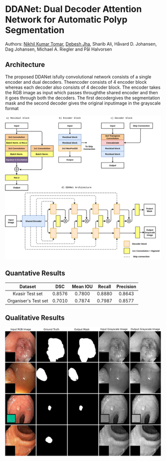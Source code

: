 # DDANet: Dual Decoder Attention Network for Automatic Polyp Segmentation

Authors: [Nikhil Kumar Tomar](https://www.linkedin.com/in/nktomar/), [Debesh Jha](https://www.linkedin.com/in/debesh-jha-071462aa/), Sharib Ali, Håvard D. Johansen, Dag Johansen, Michael A. Riegler and Pål Halvorsen

## Architecture
The proposed DDANet isfully convolutional network consists of a single encoder and dual decoders. Theencoder  consists  of  4  encoder  block  whereas  each  decoder  also  consists  of  4 decoder block. The encoder takes the RGB image as input which passes throughthe shared encoder and then it goes through both the decoders. The first decodergives  the  segmentation  mask  and  the  second  decoder  gives  the  original  inputimage in the grayscale format

![DDANet Architecture](figures/EndoTect.png)

## Quantative Results
| Dataset | DSC |  Mean IOU| Recall | Precision |
| :---: | :---: | :---: | :---: | :---: |
| Kvasir Test set | 0.8576 | 0.7800 | 0.8880 | 0.8643 |
| Organiser's Test set | 0.7010 | 0.7874 | 0.7987 | 0.8577 |

## Qualitative Results
![Qualitative Results](figures/figure_name.png)

